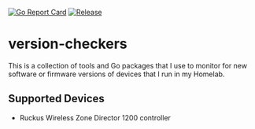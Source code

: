 [![Go Report Card](https://goreportcard.com/badge/github.com/nugget/version-checkers)](https://goreportcard.com/report/github.com/nugget/version-checkers)
[![Release](https://img.shields.io/github/release/nugget/version-checkers.svg?style=flat-square)](https://github.com/nugget/version-checkers/releases/latest)

# version-checkers

This is a collection of tools and Go packages that I use to monitor for new
software or firmware versions of devices that I run in my Homelab.

## Supported Devices

* Ruckus Wireless Zone Director 1200 controller

